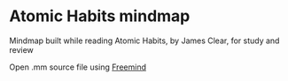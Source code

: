 # Atomic Habits mindmap

Mindmap built while reading Atomic Habits, by James Clear, for study and review

Open .mm source file using [Freemind](http://freemind.sourceforge.net/)